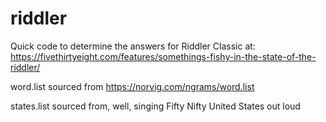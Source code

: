 # riddler
Quick code to determine the answers for Riddler Classic at:
https://fivethirtyeight.com/features/somethings-fishy-in-the-state-of-the-riddler/

word.list sourced from https://norvig.com/ngrams/word.list

states.list sourced from, well, singing Fifty Nifty United States out loud
